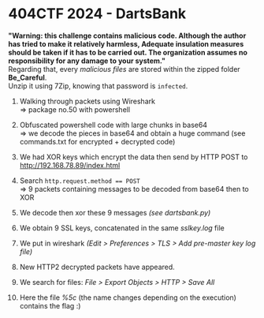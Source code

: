 # 404CTF 2024 - DartsBank

**"Warning: this challenge contains malicious code. Although the author has tried to make it relatively harmless, Adequate insulation measures should be taken if it has to be carried out. The organization assumes no responsibility for any damage to your system."**  
Regarding that, every *malicious files* are stored within the zipped folder **Be_Careful**.  
Unzip it using 7Zip, knowing that password is ```infected```.

1. Walking through packets using Wireshark  
=> package no.50 with powershell

2. Obfuscated powershell code with large chunks in base64  
=> we decode the pieces in base64 and obtain a huge command (see commands.txt for encrypted + decrypted code)  
  
3. We had XOR keys which encrypt the data then send by HTTP POST to http://192.168.78.89/index.html  
  
4. Search ```http.request.method == POST```  
=> 9 packets containing messages to be decoded from base64 then to XOR  
  
5. We decode then xor these 9 messages *(see dartsbank.py)*  
  
6. We obtain 9 SSL keys, concatenated in the same *sslkey.log* file  
  
7. We put in wireshark *(Edit > Preferences > TLS > Add pre-master key log file)* 
  
8. New HTTP2 decrypted packets have appeared.  
  
9. We search for files: *File > Export Objects > HTTP > Save All*  
  
10. Here the file *%5c* (the name changes depending on the execution) contains the flag :)  
